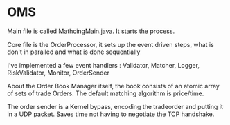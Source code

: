 # OMS


Main file is called MathcingMain.java. It starts the process. 

Core file is the OrderProcessor, it sets up the event driven steps, what is don't in paralled and what is done sequentially

I've implemented a few event handlers : Validator, Matcher, Logger, RiskValidator, Monitor, OrderSender

About the Order Book Manager itself, the book consists of an atomic array of sets of trade Orders. The default matching algorithm is price/time.

The order sender is a Kernel bypass, encoding the tradeorder and putting it in a UDP packet. Saves time  not having to negotiate the TCP handshake. 

